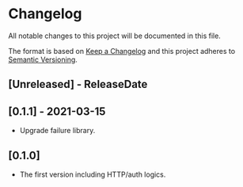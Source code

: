 # Changelog

All notable changes to this project will be documented in this file.

The format is based on [Keep a Changelog](http://keepachangelog.com/)
and this project adheres to [Semantic Versioning](http://semver.org/).

<!-- next-header -->

## [Unreleased] - ReleaseDate

## [0.1.1] - 2021-03-15
- Upgrade failure library.

## [0.1.0]
- The first version including HTTP/auth logics.












